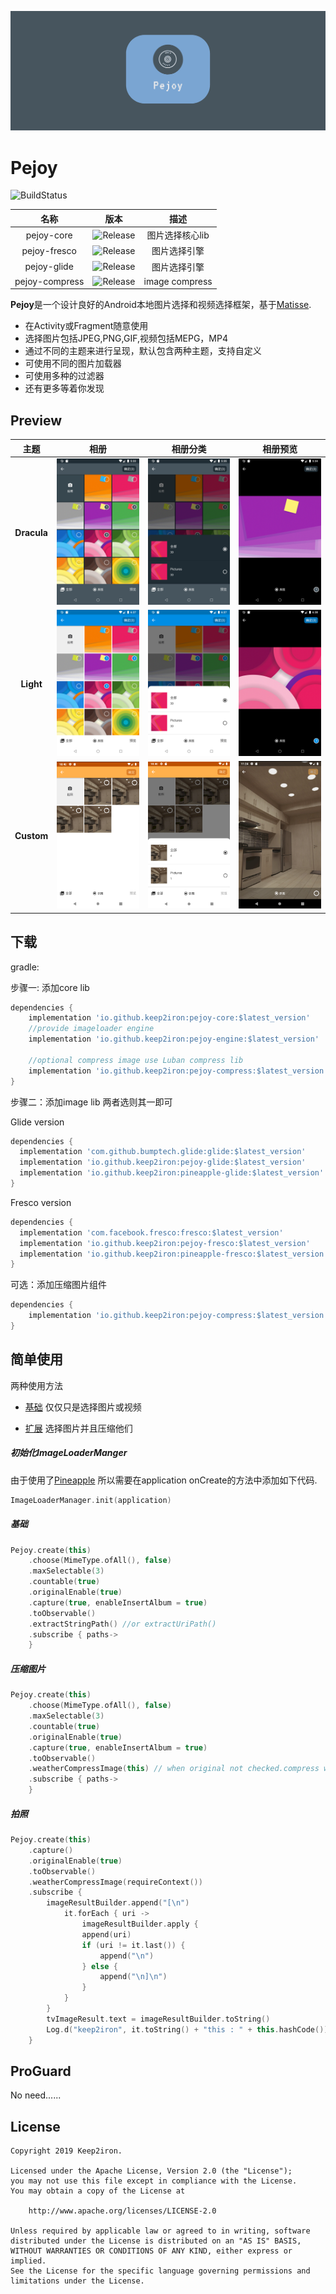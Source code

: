 ![Image](images/banner.png)

# Pejoy
 ![BuildStatus](https://travis-ci.org/keep2iron/pejoy.svg?branch=master)

|     名称     |                           版本                            |       描述       |
| :----------: | :----------------------------------------------------------: | :---------------------: |
|     pejoy-core     | ![Release](https://api.bintray.com/packages/keep2iron/maven/pejoy-core/images/download.svg) | 图片选择核心lib |
| pejoy-fresco | ![Release](https://api.bintray.com/packages/keep2iron/maven/pejoy-fresco/images/download.svg) |    图片选择引擎    |
| pejoy-glide  | ![Release](https://api.bintray.com/packages/keep2iron/maven/pejoy-fresco/images/download.svg) |    图片选择引擎    |
|   pejoy-compress   | ![Release](https://api.bintray.com/packages/keep2iron/maven/pejoy-compress/images/download.svg) |     image compress      |


**Pejoy**是一个设计良好的Android本地图片选择和视频选择框架，基于[Matisse](https://github.com/zhihu/Matisse).

- 在Activity或Fragment随意使用
- 选择图片包括JPEG,PNG,GIF,视频包括MEPG，MP4
- 通过不同的主题来进行呈现，默认包含两种主题，支持自定义
- 可使用不同的图片加载器
- 可使用多种的过滤器
- 还有更多等着你发现

## Preview
|主题							 |相册							 |相册分类				     |相册预览						|
|:------------------------------:|:---------------------------------:|:--------------------------------:|--------------------------------|
|**Dracula**      |![](images/dark1.png)      | ![](images/dark2.png)   |![](images/dark3.png)        |
|**Light** |![](images/light1.png) | ![](images/light2.png) |![](images/light3.png) |
|**Custom** | ![](images/custom1.png) | ![](images/custom2.png) | ![](images/custom3.png) |

## 下载

gradle:

步骤一: 添加core lib

```groovy
dependencies {
    implementation 'io.github.keep2iron:pejoy-core:$latest_version'
	//provide imageloader engine
    implementation 'io.github.keep2iron:pejoy-engine:$latest_version'

    //optional compress image use Luban compress lib
    implementation 'io.github.keep2iron:pejoy-compress:$latest_version'
}
```

步骤二：添加image lib 两者选则其一即可

Glide version

```groovy
dependencies {
  implementation 'com.github.bumptech.glide:glide:$latest_version'
  implementation 'io.github.keep2iron:pejoy-glide:$latest_version'
  implementation 'io.github.keep2iron:pineapple-glide:$latest_version'
}
```

Fresco version

```groovy
dependencies {
  implementation 'com.facebook.fresco:fresco:$latest_version'
  implementation 'io.github.keep2iron:pejoy-fresco:$latest_version'
  implementation 'io.github.keep2iron:pineapple-fresco:$latest_version'
}
```

可选：添加压缩图片组件

````groovy
dependencies {
    implementation 'io.github.keep2iron:pejoy-compress:$latest_version'
}
````

## 简单使用
两种使用方法
- [基础](#Basic)
  仅仅只是选择图片或视频

- [扩展](#Expanded)
  选择图片并且压缩他们 

##### 初始化ImageLoaderManger

由于使用了[Pineapple](https://github.com/keep2iron/pineapple) 所以需要在application onCreate的方法中添加如下代码.

```kotlin
ImageLoaderManager.init(application)
```

##### 基础

```kotlin
Pejoy.create(this)
    .choose(MimeType.ofAll(), false)
    .maxSelectable(3)
    .countable(true)
    .originalEnable(true)
    .capture(true, enableInsertAlbum = true)
    .toObservable()
    .extractStringPath() //or extractUriPath()
    .subscribe { paths->
    }
```

##### 压缩图片

````kotlin
Pejoy.create(this)
    .choose(MimeType.ofAll(), false)
    .maxSelectable(3)
    .countable(true)
    .originalEnable(true)
    .capture(true, enableInsertAlbum = true)
    .toObservable()
    .weatherCompressImage(this) // when original not checked.compress will execute.
    .subscribe { paths->
    }
````

##### 拍照

````kotlin
Pejoy.create(this)
    .capture()
    .originalEnable(true)
    .toObservable()
    .weatherCompressImage(requireContext())
    .subscribe {
        imageResultBuilder.append("[\n")
        	it.forEach { uri ->
        		imageResultBuilder.apply {
        		append(uri)
        		if (uri != it.last()) {
        			append("\n")
        		} else {
        			append("\n]\n")
        		}
       		}
        }
        tvImageResult.text = imageResultBuilder.toString()
        Log.d("keep2iron", it.toString() + "this : " + this.hashCode())
    }
````

## ProGuard

No need......

## License

	Copyright 2019 Keep2iron.
	
	Licensed under the Apache License, Version 2.0 (the "License");
	you may not use this file except in compliance with the License.
	You may obtain a copy of the License at
	
	    http://www.apache.org/licenses/LICENSE-2.0
	
	Unless required by applicable law or agreed to in writing, software
	distributed under the License is distributed on an "AS IS" BASIS,
	WITHOUT WARRANTIES OR CONDITIONS OF ANY KIND, either express or implied.
	See the License for the specific language governing permissions and
	limitations under the License.


